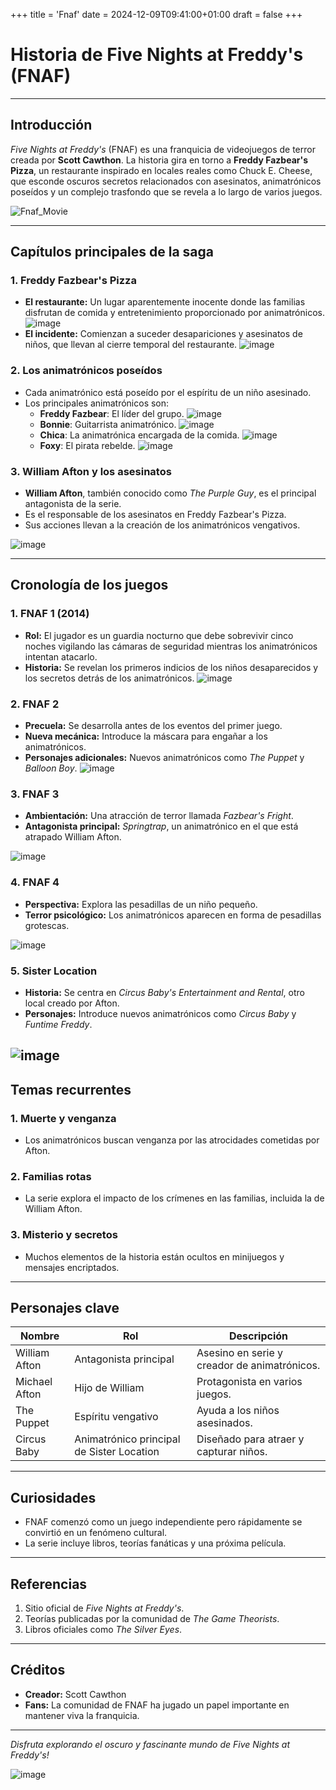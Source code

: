 +++
title = 'Fnaf'
date = 2024-12-09T09:41:00+01:00
draft = false
+++
# **Historia de Five Nights at Freddy's (FNAF)**

---

## **Introducción**
*Five Nights at Freddy's* (FNAF) es una franquicia de videojuegos de terror creada por **Scott Cawthon**. La historia gira en torno a **Freddy Fazbear's Pizza**, un restaurante inspirado en locales reales como Chuck E. Cheese, que esconde oscuros secretos relacionados con asesinatos, animatrónicos poseídos y un complejo trasfondo que se revela a lo largo de varios juegos.

![Fnaf_Movie](Fnaf_Movie.jpg)

---

## **Capítulos principales de la saga**

### **1. Freddy Fazbear's Pizza**
- **El restaurante:** Un lugar aparentemente inocente donde las familias disfrutan de comida y entretenimiento proporcionado por animatrónicos.
![image](Freddy_Fazbear_Pizza.png)
- **El incidente:** Comienzan a suceder desapariciones y asesinatos de niños, que llevan al cierre temporal del restaurante.
![image](William_Afton.png)

### **2. Los animatrónicos poseídos**
- Cada animatrónico está poseído por el espíritu de un niño asesinado.
- Los principales animatrónicos son:
  - **Freddy Fazbear**: El líder del grupo.
  ![image](Freddy.jpg)
  - **Bonnie**: Guitarrista animatrónico.
  ![image](Bonnie.png)
  - **Chica**: La animatrónica encargada de la comida.
  ![image](Chica.gif)
  - **Foxy**: El pirata rebelde.
  ![image](Foxy.png)

### **3. William Afton y los asesinatos**
- **William Afton**, también conocido como *The Purple Guy*, es el principal antagonista de la serie.
- Es el responsable de los asesinatos en Freddy Fazbear's Pizza.
- Sus acciones llevan a la creación de los animatrónicos vengativos.

![image](William_Afton2.png)

---

## **Cronología de los juegos**

### **1. FNAF 1 (2014)**
- **Rol:** El jugador es un guardia nocturno que debe sobrevivir cinco noches vigilando las cámaras de seguridad mientras los animatrónicos intentan atacarlo.
- **Historia:** Se revelan los primeros indicios de los niños desaparecidos y los secretos detrás de los animatrónicos.
![image](Fnaf1.png)

### **2. FNAF 2**
- **Precuela:** Se desarrolla antes de los eventos del primer juego.
- **Nueva mecánica:** Introduce la máscara para engañar a los animatrónicos.
- **Personajes adicionales:** Nuevos animatrónicos como *The Puppet* y *Balloon Boy*.
![image](Fnaf2.jpg)
### **3. FNAF 3**
- **Ambientación:** Una atracción de terror llamada *Fazbear's Fright*.
- **Antagonista principal:** *Springtrap*, un animatrónico en el que está atrapado William Afton.

![image](Fnaf3.jpg)
### **4. FNAF 4**
- **Perspectiva:** Explora las pesadillas de un niño pequeño.
- **Terror psicológico:** Los animatrónicos aparecen en forma de pesadillas grotescas.

![image](Fnaf4.png)

### **5. Sister Location**
- **Historia:** Se centra en *Circus Baby's Entertainment and Rental*, otro local creado por Afton.
- **Personajes:** Introduce nuevos animatrónicos como *Circus Baby* y *Funtime Freddy*.

![image](FnafSL.jpg)
---

## **Temas recurrentes**

### **1. Muerte y venganza**
- Los animatrónicos buscan venganza por las atrocidades cometidas por Afton.

### **2. Familias rotas**
- La serie explora el impacto de los crímenes en las familias, incluida la de William Afton.

### **3. Misterio y secretos**
- Muchos elementos de la historia están ocultos en minijuegos y mensajes encriptados.

---

## **Personajes clave**

| Nombre            | Rol                                   | Descripción                              |
|-------------------|---------------------------------------|------------------------------------------|
| William Afton     | Antagonista principal                | Asesino en serie y creador de animatrónicos. |
| Michael Afton     | Hijo de William                      | Protagonista en varios juegos.           |
| The Puppet        | Espíritu vengativo                   | Ayuda a los niños asesinados.            |
| Circus Baby       | Animatrónico principal de Sister Location | Diseñado para atraer y capturar niños.   |

---

## **Curiosidades**
- FNAF comenzó como un juego independiente pero rápidamente se convirtió en un fenómeno cultural.
- La serie incluye libros, teorías fanáticas y una próxima película.

---

## **Referencias**
1. Sitio oficial de *Five Nights at Freddy's*.
2. Teorías publicadas por la comunidad de *The Game Theorists*.
3. Libros oficiales como *The Silver Eyes*.

---

## **Créditos**
- **Creador:** Scott Cawthon
- **Fans:** La comunidad de FNAF ha jugado un papel importante en mantener viva la franquicia.

---

_Disfruta explorando el oscuro y fascinante mundo de *Five Nights at Freddy's*!_

![image](MrBeast_Springtrap.jpg)
